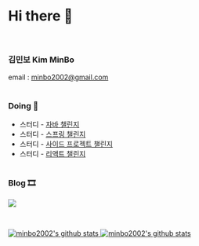 # Hi there 👋 

<br>

### 김민보 Kim MinBo <br>
email : minbo2002@gmail.com <br><br>

### Doing 🏃‍
- 스터디 - [자바 챌린지](https://github.com/minbo2002/Java-Challenge-Study)
- 스터디 - [스프링 챌린지](https://github.com/minbo2002/spring-project-challenge-study)
- 스터디 - [사이드 프로젝트 챌린지](https://github.com/minbo2002/side-project-challenge-study)
- 스터디 - [리액트 챌린지](https://github.com/minbo2002/React-Challenge-Study/tree/main) <br><br>

### Blog 🎞 
<a href="https://velog.io/@minbo2002" target="_blank"><img src="https://img.shields.io/badge/velog-20C997?style=for-the-badge&logo=velog&logoColor=white">

<br>
  
![minbo2002's github stats](https://github-readme-stats.vercel.app/api?username=minbo2002&show_icons=true)  [![minbo2002's github stats](https://github-readme-stats.vercel.app/api/top-langs/?username=minbo2002&show_icons=true&hide_border=true&title_color=004386&icon_color=004386&layout=compact)](https://github.com/minbo2002)
